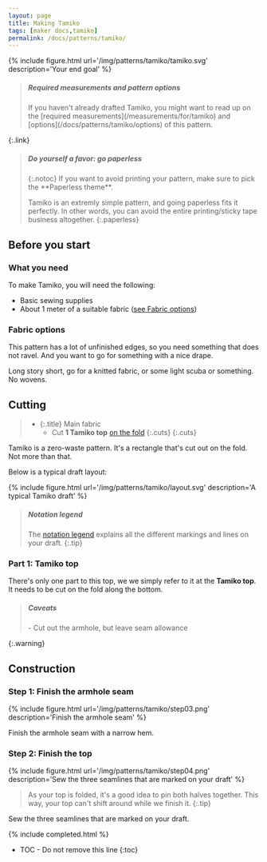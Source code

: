 ```yaml
---
layout: page
title: Making Tamiko
tags: [maker docs,tamiko]
permalink: /docs/patterns/tamiko/
---
```

{% include figure.html
    url='/img/patterns/tamiko/tamiko.svg'
    description='Your end goal'
%}

> <h5>Required measurements and pattern options</h5>
> If you haven't already drafted Tamiko, you might want to read up on the [required measurements](/measurements/for/tamiko) and [options](/docs/patterns/tamiko/options) of this pattern.
{:.link}

> <h5>Do yourself a favor: go paperless</h5>
> {:.notoc}
> If you want to avoid printing your pattern, make sure to pick the **Paperless theme**. 
> 
> Tamiko is an extremly simple pattern, and going paperless fits it perfectly.
> In other words, you can avoid the entire printing/sticky tape business altogether.
{:.paperless}

## Before you start

### What you need

To make Tamiko, you will need the following:

- Basic sewing supplies
- About 1 meter of a suitable fabric ([see Fabric options](#fabric-options))

### Fabric options

This pattern has a lot of unfinished edges, so you need something that does not ravel. And you want to go for something with a nice drape.

Long story short, go for a knitted fabric, or some light scuba or something. No wovens.

## Cutting

> - {:.title} Main fabric
>   - Cut **1 Tamiko top** [on the fold](/fixme)
> {:.cuts}
{:.cuts}

Tamiko is a zero-waste pattern. It's a rectangle that's cut out on the fold. Not more than that.

Below is a typical draft layout:

{% include figure.html
    url='/img/patterns/tamiko/layout.svg'
    description='A typical Tamiko draft'
%}

> <h5>Notation legend</h5>
>
> The [notation legend](/docs/patterns/notation-legend) explains all the different markings and lines on your draft.
{:.tip}

### Part 1: Tamiko top

There's only one part to this top, we we simply refer to it at the **Tamiko top**.
It needs to be cut on the fold along the bottom.

> <h5>Caveats</h5>
> - Cut out the armhole, but leave seam allowance
{:.warning}

## Construction

### Step 1: Finish the armhole seam

{% include figure.html
    url='/img/patterns/tamiko/step03.png'
    description='Finish the armhole seam'
%}

Finish the armhole seam with a narrow hem.

### Step 2: Finish the top
{% include figure.html
    url='/img/patterns/tamiko/step04.png'
    description='Sew the three seamlines that are marked on your draft'
%}

> As your top is folded, it's a good idea to pin both halves together.
> This way, your top can't shift around while we finish it.
{:.tip}

Sew the three seamlines that are marked on your draft.


{% include completed.html %}


* TOC - Do not remove this line
{:toc}

